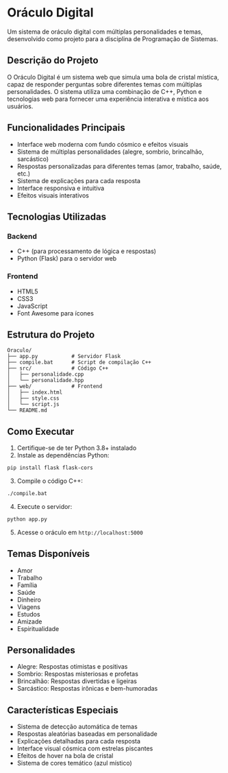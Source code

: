 # Oráculo Digital

Um sistema de oráculo digital com múltiplas personalidades e temas, desenvolvido como projeto para a disciplina de Programação de Sistemas.

## Descrição do Projeto

O Oráculo Digital é um sistema web que simula uma bola de cristal mística, capaz de responder perguntas sobre diferentes temas com múltiplas personalidades. O sistema utiliza uma combinação de C++, Python e tecnologias web para fornecer uma experiência interativa e mística aos usuários.

## Funcionalidades Principais

- Interface web moderna com fundo cósmico e efeitos visuais
- Sistema de múltiplas personalidades (alegre, sombrio, brincalhão, sarcástico)
- Respostas personalizadas para diferentes temas (amor, trabalho, saúde, etc.)
- Sistema de explicações para cada resposta
- Interface responsiva e intuitiva
- Efeitos visuais interativos

## Tecnologias Utilizadas

### Backend
- C++ (para processamento de lógica e respostas)
- Python (Flask) para o servidor web

### Frontend
- HTML5
- CSS3
- JavaScript
- Font Awesome para ícones

## Estrutura do Projeto

```
Oraculo/
├── app.py           # Servidor Flask
├── compile.bat      # Script de compilação C++
├── src/             # Código C++
│   ├── personalidade.cpp
│   └── personalidade.hpp
├── web/             # Frontend
│   ├── index.html
│   ├── style.css
│   └── script.js
└── README.md
```

## Como Executar

1. Certifique-se de ter Python 3.8+ instalado
2. Instale as dependências Python:
```bash
pip install flask flask-cors
```

3. Compile o código C++:
```bash
./compile.bat
```

4. Execute o servidor:
```bash
python app.py
```

5. Acesse o oráculo em `http://localhost:5000`

## Temas Disponíveis

- Amor
- Trabalho
- Família
- Saúde
- Dinheiro
- Viagens
- Estudos
- Amizade
- Espiritualidade

## Personalidades

- Alegre: Respostas otimistas e positivas
- Sombrio: Respostas misteriosas e profetas
- Brincalhão: Respostas divertidas e ligeiras
- Sarcástico: Respostas irônicas e bem-humoradas

## Características Especiais

- Sistema de detecção automática de temas
- Respostas aleatórias baseadas em personalidade
- Explicações detalhadas para cada resposta
- Interface visual cósmica com estrelas piscantes
- Efeitos de hover na bola de cristal
- Sistema de cores temático (azul místico)



